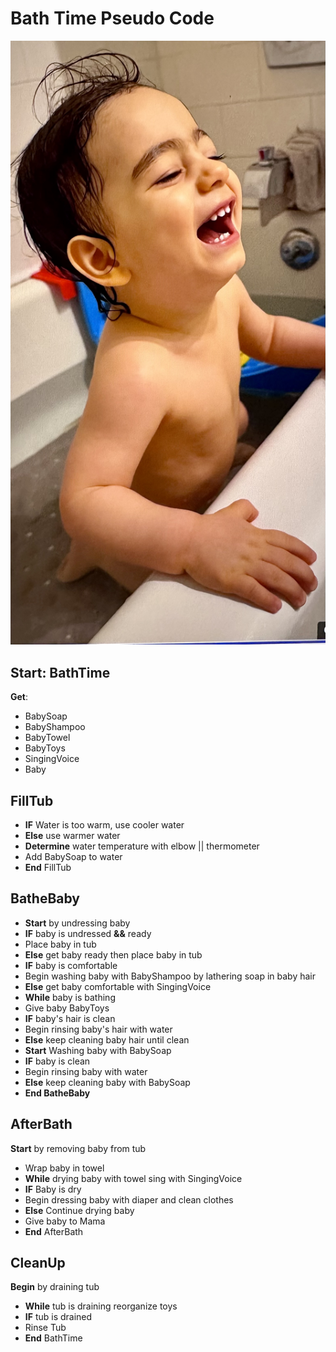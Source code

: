 # Bath Time Pseudo Code
![Kierna-Bath](img/IMG_4386.jpeg)

## Start: BathTime

**Get**:
- BabySoap
- BabyShampoo
- BabyTowel
- BabyToys
- SingingVoice
- Baby

## FillTub

- **IF** Water is too warm, use cooler water
- **Else** use warmer water
- **Determine** water temperature with elbow || thermometer
- Add BabySoap to water
- **End** FillTub

## BatheBaby

- **Start** by undressing baby
- **IF** baby is undressed **&&** ready
- Place baby in tub
- **Else** get baby ready then place baby in tub
- **IF** baby is comfortable
- Begin washing baby with BabyShampoo by lathering soap in baby hair
- **Else** get baby comfortable with SingingVoice
- **While** baby is bathing
- Give baby BabyToys
- **IF** baby's hair is clean
- Begin rinsing baby's hair with water
- **Else** keep cleaning baby hair until clean
- **Start** Washing baby with BabySoap
- **IF** baby is clean
- Begin rinsing baby with water
- **Else** keep cleaning baby with BabySoap
- **End BatheBaby**

## AfterBath
**Start** by removing baby from tub
- Wrap baby in towel
- **While** drying baby with towel sing with SingingVoice
- **IF** Baby is dry
- Begin dressing baby with diaper and clean clothes
- **Else** Continue drying baby
- Give baby to Mama
- **End** AfterBath

## CleanUp
**Begin** by draining tub
- **While** tub is draining reorganize toys
- **IF** tub is drained
- Rinse Tub
- **End** BathTime